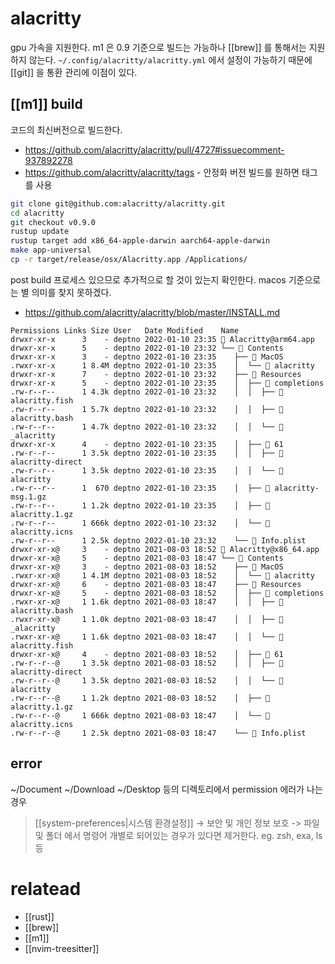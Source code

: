 # alacritty

gpu 가속을 지원한다.
m1 은 0.9 기준으로 빌드는 가능하나 [[brew]] 를 통해서는 지원하지 않는다.
`~/.config/alacritty/alacritty.yml` 에서 설정이 가능하기 때문에 [[git]] 을 통환 관리에 이점이 있다.

## [[m1]] build
코드의 최신버전으로 빌드한다.
- https://github.com/alacritty/alacritty/pull/4727#issuecomment-937892278
- https://github.com/alacritty/alacritty/tags - 안정화 버전 빌드를 원하면 태그를 사용

```sh
git clone git@github.com:alacritty/alacritty.git
cd alacritty
git checkout v0.9.0
rustup update
rustup target add x86_64-apple-darwin aarch64-apple-darwin
make app-universal
cp -r target/release/osx/Alacritty.app /Applications/
```

post build 프로세스 있으므로 추가적으로 할 것이 있는지 확인한다.
macos 기준으로는 별 의미를 찾지 못하겠다.
- https://github.com/alacritty/alacritty/blob/master/INSTALL.md

```
Permissions Links Size User   Date Modified    Name
drwxr-xr-x      3    - deptno 2022-01-10 23:35  Alacritty@arm64.app
drwxr-xr-x      5    - deptno 2022-01-10 23:32 └──  Contents
drwxr-xr-x      3    - deptno 2022-01-10 23:35    ├──  MacOS
.rwxr-xr-x      1 8.4M deptno 2022-01-10 23:35    │  └──  alacritty
drwxr-xr-x      7    - deptno 2022-01-10 23:32    ├──  Resources
drwxr-xr-x      5    - deptno 2022-01-10 23:35    │  ├──  completions
.rw-r--r--      1 4.3k deptno 2022-01-10 23:32    │  │  ├──  alacritty.fish
.rw-r--r--      1 5.7k deptno 2022-01-10 23:32    │  │  ├──  alacritty.bash
.rw-r--r--      1 4.7k deptno 2022-01-10 23:32    │  │  └──  _alacritty
drwxr-xr-x      4    - deptno 2022-01-10 23:35    │  ├──  61
.rw-r--r--      1 3.5k deptno 2022-01-10 23:35    │  │  ├──  alacritty-direct
.rw-r--r--      1 3.5k deptno 2022-01-10 23:35    │  │  └──  alacritty
.rw-r--r--      1  670 deptno 2022-01-10 23:35    │  ├──  alacritty-msg.1.gz
.rw-r--r--      1 1.2k deptno 2022-01-10 23:35    │  ├──  alacritty.1.gz
.rw-r--r--      1 666k deptno 2022-01-10 23:32    │  └──  alacritty.icns
.rw-r--r--      1 2.5k deptno 2022-01-10 23:32    └──  Info.plist
drwxr-xr-x@     3    - deptno 2021-08-03 18:52  Alacritty@x86_64.app
drwxr-xr-x@     5    - deptno 2021-08-03 18:47 └──  Contents
drwxr-xr-x@     3    - deptno 2021-08-03 18:52    ├──  MacOS
.rwxr-xr-x@     1 4.1M deptno 2021-08-03 18:52    │  └──  alacritty
drwxr-xr-x@     6    - deptno 2021-08-03 18:47    ├──  Resources
drwxr-xr-x@     5    - deptno 2021-08-03 18:52    │  ├──  completions
.rwxr-xr-x@     1 1.6k deptno 2021-08-03 18:47    │  │  ├──  alacritty.bash
.rwxr-xr-x@     1 1.0k deptno 2021-08-03 18:47    │  │  ├──  _alacritty
.rwxr-xr-x@     1 1.6k deptno 2021-08-03 18:47    │  │  └──  alacritty.fish
drwxr-xr-x@     4    - deptno 2021-08-03 18:52    │  ├──  61
.rw-r--r--@     1 3.5k deptno 2021-08-03 18:52    │  │  ├──  alacritty-direct
.rw-r--r--@     1 3.5k deptno 2021-08-03 18:52    │  │  └──  alacritty
.rw-r--r--@     1 1.2k deptno 2021-08-03 18:52    │  ├──  alacritty.1.gz
.rw-r--r--@     1 666k deptno 2021-08-03 18:47    │  └──  alacritty.icns
.rw-r--r--@     1 2.5k deptno 2021-08-03 18:47    └──  Info.plist
```

## error
~/Document ~/Download ~/Desktop 등의 디렉토리에서 permission 에러가 나는 경우

> [[system-preferences|시스템 환경설정]] -> 보안 및 개인 정보 보호 -> 파일 및 폴더
에서 명령어 개별로 되어있는 경우가 있다면 제거한다. eg. zsh, exa, ls 등

# relatead
- [[rust]]
- [[brew]]
- [[m1]]
- [[nvim-treesitter]]
